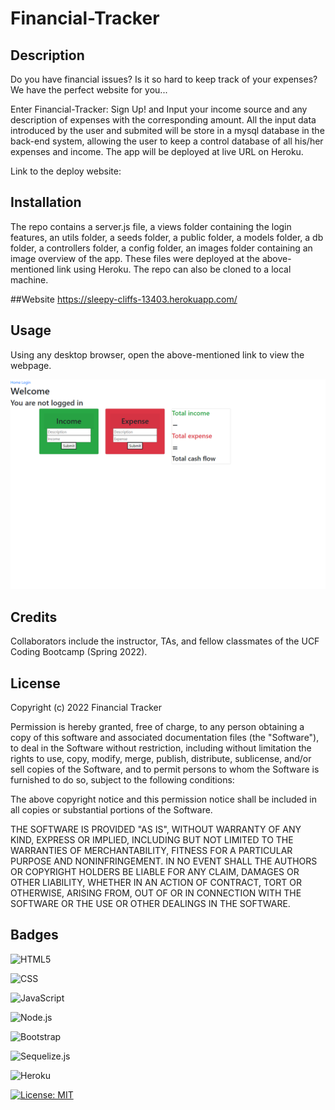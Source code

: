 # Financial-Tracker

## Description

Do you have financial issues? Is it so hard to keep track of your expenses? We have the perfect website for you...

Enter Financial-Tracker: Sign Up! and Input your income source and any description of expenses with the corresponding amount. All the input data introduced by the user and submited will be store in a mysql database in the back-end system, allowing the user to keep a control database of all his/her expenses and income. The app will be deployed at live URL on Heroku. 

Link to the deploy website: 

## Installation

The repo contains a server.js file, a views folder containing the login features, an utils folder, a seeds folder, a public folder, a models folder, a db folder, a controllers folder, a config folder, an images folder containing an image overview of the app. These files were deployed at the above-mentioned link using Heroku. The repo can also be cloned to a local machine.

##Website
https://sleepy-cliffs-13403.herokuapp.com/

## Usage

Using any desktop browser, open the above-mentioned link to view the webpage.

![Financial-Tracker](./images/financial-tracker-screenshot.png)


## Credits

Collaborators include the instructor, TAs, and fellow classmates of the UCF Coding Bootcamp (Spring 2022).


## License

Copyright (c) 2022 Financial Tracker

Permission is hereby granted, free of charge, to any person obtaining a copy of this software and associated documentation files (the "Software"), to deal
in the Software without restriction, including without limitation the rights to use, copy, modify, merge, publish, distribute, sublicense, and/or sell copies of the Software, and to permit persons to whom the Software is furnished to do so, subject to the following conditions:

The above copyright notice and this permission notice shall be included in all copies or substantial portions of the Software.

THE SOFTWARE IS PROVIDED "AS IS", WITHOUT WARRANTY OF ANY KIND, EXPRESS OR IMPLIED, INCLUDING BUT NOT LIMITED TO THE WARRANTIES OF MERCHANTABILITY,
FITNESS FOR A PARTICULAR PURPOSE AND NONINFRINGEMENT. IN NO EVENT SHALL THE AUTHORS OR COPYRIGHT HOLDERS BE LIABLE FOR ANY CLAIM, DAMAGES OR OTHER LIABILITY, WHETHER IN AN ACTION OF CONTRACT, TORT OR OTHERWISE, ARISING FROM, OUT OF OR IN CONNECTION WITH THE SOFTWARE OR THE USE OR OTHER DEALINGS IN THE SOFTWARE.


## Badges

![HTML5](https://img.shields.io/badge/HTML5-E34F26?style=for-the-badge&logo=html5&logoColor=white)

![CSS](https://img.shields.io/badge/CSS3-1572B6?style=for-the-badge&logo=css3&logoColor=white)

![JavaScript](https://img.shields.io/badge/javascript-%23323330.svg?style=for-the-badge&logo=javascript&logoColor=%23F7DF1E)

![Node.js](https://img.shields.io/badge/Node.js-43853D?style=for-the-badge&logo=node.js&logoColor=white)

![Bootstrap](https://img.shields.io/badge/Bootstrap-563D7C?style=for-the-badge&logo=bootstrap&logoColor=white)

![Sequelize.js](https://img.shields.io/badge/sequelize-323330?style=for-the-badge&logo=sequelize&logoColor=blue)

![Heroku](https://img.shields.io/badge/Heroku-430098?style=for-the-badge&logo=heroku&logoColor=white)

[![License: MIT](https://img.shields.io/badge/License-MIT-yellow.svg)](https://opensource.org/licenses/MIT)

